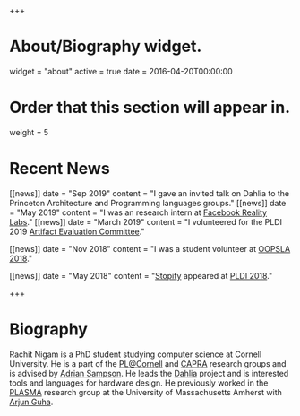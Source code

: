 +++
# About/Biography widget.
widget = "about"
active = true
date = 2016-04-20T00:00:00

# Order that this section will appear in.
weight = 5

# Recent News
[[news]]
  date = "Sep 2019"
  content = "I gave an invited talk on Dahlia to the Princeton Architecture and Programming languages groups."
[[news]]
  date = "May 2019"
  content = "I was an research intern at [Facebook Reality Labs](https://www.facebook.com/careers/areas-of-work/facebookrealitylabs/?teams[0]=Facebook%20Reality%20Labs<Paste>)."
[[news]]
  date = "March 2019"
  content = "I volunteered for the PLDI 2019 [Artifact Evaluation Committee](https://pldi19.sigplan.org/committee/pldi-2019-pldi-research-artifacts-artifact-evaluation-committee)."

[[news]]
  date = "Nov 2018"
  content = "I was a student volunteer at [OOPSLA 2018](https://conf.researchr.org/track/splash-2018/splash-2018-OOPSLA)."

[[news]]
  date = "May 2018"
  content = "[Stopify](https://www.stopify.org/) appeared at [PLDI 2018](https://conf.researchr.org/home/pldi-2018)."

+++

# Biography

Rachit Nigam is a PhD student studying computer science at Cornell University. He is a part of the [PL@Cornell][pl-cornell] and [CAPRA][capra] research groups and is advised by [Adrian Sampson][adrian]. He leads the [Dahlia][dahlia] project and is interested tools and languages for hardware design. He previously worked in the [PLASMA][plasma] research group at the University of Massachusetts Amherst with [Arjun Guha][arjun].

[capra]: https://capra.cs.cornell.edu/
[adrian]: https://www.cs.cornell.edu/~asampson/
[plasma]: https://plasma-umass.org/
[arjun]: http://people.cs.umass.edu/arjun
[pl-cornell]: http://pl.cs.cornell.edu
[dahlia]: http://capra.cs.cornell.edu/fuse
